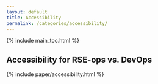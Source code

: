 ```yaml
---
layout: default
title: Accessibility
permalink: /categories/accessibility/
---
```


{% include main_toc.html %}

## Accessibility for RSE-ops vs. DevOps

<div class="card">

{% include paper/accessibility.html %}

</div>
